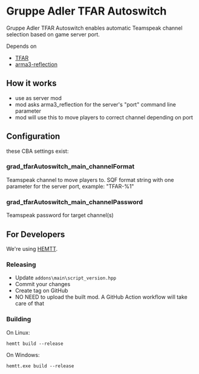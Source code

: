 # Gruppe Adler TFAR Autoswitch

Gruppe Adler TFAR Autoswitch enables automatic Teamspeak channel selection based on game server port.

Depends on 
* [TFAR](https://github.com/michail-nikolaev/task-force-arma-3-radio) 
* [arma3-reflection](https://github.com/Fusselwurm/arma3-reflection)

## How it works

* use as server mod
* mod asks arma3_reflection for the server's "port" command line parameter
* mod will use this to move players to correct channel depending on port

## Configuration 

these CBA settings exist:

### grad_tfarAutoswitch_main_channelFormat

Teamspeak channel to move players to. SQF format string with one parameter for the server port, example: "TFAR-%1"

### grad_tfarAutoswitch_main_channelPassword

Teamspeak password for target channel(s)

## For Developers

We're using [HEMTT](https://github.com/synixebrett/HEMTT).

### Releasing
- Update `addons\main\script_version.hpp`
- Commit your changes
- Create tag on GitHub
- NO NEED to upload the built mod. A GitHub Action workflow will take care of that

### Building
On Linux:
```
hemtt build --release
```
On Windows:
```
hemtt.exe build --release
```
